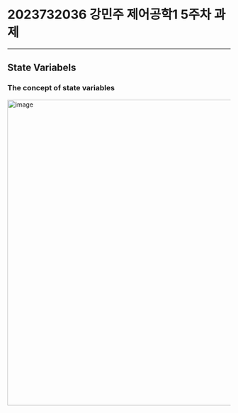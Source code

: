 # 2023732036 강민주 제어공학1 5주차 과제

---

## State Variabels
### The concept of state variables
<img width="723" height="688" alt="image" src="https://github.com/user-attachments/assets/90ce0654-5cc3-4c15-bd5e-070156ba8994" />
